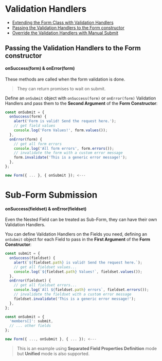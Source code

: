 # Validation Handlers

* [Extending the Form Class with Validation Handlers](extending.md)
* [Passing the Validation Handlers to the Form constructor](constructor.md)
* [Override the Validation Handlers with Manual Submit](override.md)

## Passing the Validation Handlers to the Form constructor
#### onSuccess(form) & onError(form)

These methods are called when the form validation is done.

> They can return promises to wait on submit.

Define an `onSubmit` object with `onSuccess(form)` or `onError(form)` Validation Handlers and pass them to the **Second Argument** of the **Form Constructor**:

```javascript
const onSubmit = {
  onSuccess(form) {
    alert('Form is valid! Send the request here.');
    // get field values
    console.log('Form Values!', form.values());
  },
  onError(form) {
    // get all form errors
    console.log('All form errors', form.errors());
    // invalidate the form with a custom error message
    form.invalidate('This is a generic error message!');
  },
};

new Form({ ... }, { onSubmit }); <---
```

# Sub-Form Submission
#### onSuccess(fieldset) & onError(fieldset)

Even the Nested Field can be treated as Sub-Form, they can have their own Validation Handlers.

You can define Validation Handlers on the Fields you need, defining an `onSubmit` object for each Field to pass in the **First Argument** of the **Form Constructor**:

```javascript
const submit = {
  onSuccess(fieldset) {
    alert(`${fieldset.path} is valid! Send the request here.`);
    // get all fieldset values...
    console.log(`${fieldset.path} Values!`, fieldset.values());
  },
  onError(fieldset) {
    // get all fieldset errors...
    console.log(`All ${fieldset.path} errors`, fieldset.errors());
    // invalidate the fieldset with a custom error message
    fieldset.invalidate('This is a generic error message!');
  },
};

const onSubmit = {
  'members[]': submit,
  // ... other fields
};

new Form({ ..., onSubmit }, { ... }); <---
```

> This is an example using **Separated Field Properties Definition** mode but **Unified** mode is also supported.
